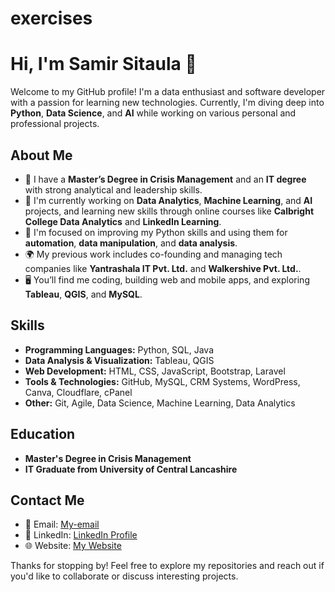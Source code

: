 # exercises
# Hi, I'm Samir Sitaula 👋

Welcome to my GitHub profile! I'm a data enthusiast and software developer with a passion for learning new technologies. Currently, I'm diving deep into **Python**, **Data Science**, and **AI** while working on various personal and professional projects.

## About Me
- 💼 I have a **Master’s Degree in Crisis Management** and an **IT degree** with strong analytical and leadership skills.
- 🧠 I'm currently working on **Data Analytics**, **Machine Learning**, and **AI** projects, and learning new skills through online courses like **Calbright College Data Analytics** and **LinkedIn Learning**.
- 🌱 I'm focused on improving my Python skills and using them for **automation**, **data manipulation**, and **data analysis**.
- 🌍 My previous work includes co-founding and managing tech companies like **Yantrashala IT Pvt. Ltd.** and **Walkershive Pvt. Ltd.**.
- 🖥️ You’ll find me coding, building web and mobile apps, and exploring **Tableau**, **QGIS**, and **MySQL**.

## Skills
- **Programming Languages:** Python, SQL, Java
- **Data Analysis & Visualization:** Tableau, QGIS
- **Web Development:** HTML, CSS, JavaScript, Bootstrap, Laravel
- **Tools & Technologies:** GitHub, MySQL, CRM Systems, WordPress, Canva, Cloudflare, cPanel
- **Other:** Git, Agile, Data Science, Machine Learning, Data Analytics


## Education
- **Master's Degree in Crisis Management**
- **IT Graduate from University of Central Lancashire**

## Contact Me
- 📧 Email: [My-email](mailto:smrsitaula@gmail.com)
- 💼 LinkedIn: [LinkedIn Profile](https://www.linkedin.com/in/whoissamir)
- 🌐 Website: [My Website](Samirsitaula.com.np)

Thanks for stopping by! Feel free to explore my repositories and reach out if you'd like to collaborate or discuss interesting projects.
